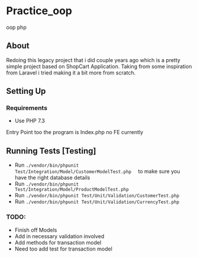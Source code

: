 # Practice_oop
oop php
## About
Redoing this legacy project that i did couple years ago which is a pretty simple project based on ShopCart Application. Taking from some inspiration from Laravel i tried making it a bit more from scratch.

## Setting Up

### Requirements
- Use PHP 7.3

Entry Point too the program is Index.php no FE currently


## Running Tests [Testing] 

- Run `./vendor/bin/phpunit Test/Integration/Model/CustomerModelTest.php  ` to make sure you have the right database details
- Run `./vendor/bin/phpunit Test/Integration/Model/ProductModelTest.php  `
- Run `./vendor/bin/phpunit Test/Unit/Validation/CustomerTest.php  ` 
- Run `./vendor/bin/phpunit Test/Unit/Validation/CurrencyTest.php  `

### TODO:
- Finish off Models 
- Add in necessary validation involved
- Add methods for transaction model
- Need too add test for transaction model

